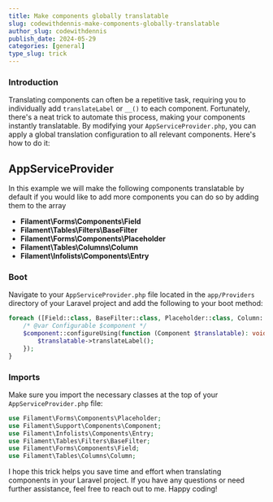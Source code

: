 ```yaml
---
title: Make components globally translatable
slug: codewithdennis-make-components-globally-translatable
author_slug: codewithdennis
publish_date: 2024-05-29
categories: [general]
type_slug: trick
---
```


### Introduction

Translating components can often be a repetitive task, requiring you to individually add `translateLabel` or `__()` to each component. Fortunately, there's a neat trick to automate this process, making your components instantly translatable. By modifying your `AppServiceProvider.php`, you can apply a global translation configuration to all relevant components. Here's how to do it:

## AppServiceProvider

In this example we will make the following components translatable by default if you would like to add more components you can do so by adding them to the array

- **Filament\Forms\Components\Field**
- **Filament\Tables\Filters\BaseFilter**
- **Filament\Forms\Components\Placeholder**
- **Filament\Tables\Columns\Column**
- **Filament\Infolists\Components\Entry**

### Boot

Navigate to your `AppServiceProvider.php` file located in the `app/Providers` directory of your Laravel project and add the following to your boot method:

```php
foreach ([Field::class, BaseFilter::class, Placeholder::class, Column::class, Entry::class] as $component) {
    /* @var Configurable $component */
    $component::configureUsing(function (Component $translatable): void {
        $translatable->translateLabel();
    });
}
```

### Imports

Make sure you import the necessary classes at the top of your `AppServiceProvider.php` file:

```php
use Filament\Forms\Components\Placeholder;
use Filament\Support\Components\Component;
use Filament\Infolists\Components\Entry;
use Filament\Tables\Filters\BaseFilter;
use Filament\Forms\Components\Field;
use Filament\Tables\Columns\Column;
```

I hope this trick helps you save time and effort when translating components in your Laravel project. If you have any questions or need further assistance, feel free to reach out to me. Happy coding!